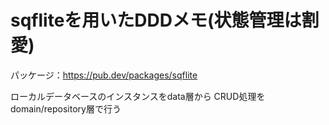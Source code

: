 # sqfliteを用いたDDDメモ(状態管理は割愛)
パッケージ：https://pub.dev/packages/sqflite

ローカルデータベースのインスタンスをdata層から
CRUD処理をdomain/repository層で行う
